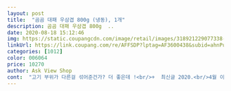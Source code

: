```yaml
---
layout: post 
title:  "곰곰 대패 우삼겹 800g (냉동), 1개" 
description: 곰곰 대패 우삼겹 800g  ..
date: 2020-08-18 15:12:46 
img: https://static.coupangcdn.com/image/retail/images/318921229077338-9816750d-a2cd-4e8e-a51b-ccf3527cb061.jpg 
linkUrl: https://link.coupang.com/re/AFFSDP?lptag=AF3600438&subid=ahnPublicAsk&pageKey=1194652230&itemId=2177454508&vendorItemId=70175530083&traceid=V0-113-39464867915ecf4f 
categories: [1012] 
color: 006064 
price: 10270 
author: Ask View Shop 
cont:  "고기 부위가 다른걸 섞어준건가? 더 좋은데 !<br/>+  최신글 2020.<br/>4월 이후 기준으로 보니 저처럼 위에만 멀쩡하고 밑에는 상품성떨어지는 제품을 받았다는 후기가 많네요그리고 냄새난다는 평가도 많구요,,<br/>+ 5.<br/>3 추가리뷰<br/>+ 5.<br/>5 추가리뷰<br/><br/> - 10,170원<br/><br/> - 냉동상태의 고기가<br/><br/> - 냉동상태의 두께는 약 23mm정도<br/><br/> - 매우 만족스러운 상품이다.<br/><br/><br/> - 새벽배송<br/><br/> - 샤브샤브용으로 구입하였다.<br/><br/><br/> - 익힌 후에는<br/><br/> - 제조사의 플라스틱재질의<br/>1.<br/> 구입동기 <br/>2.<br/> 배송 .<br/> ★★★.<br/> ★.<br/> ★<br/>3.<br/> 포장 .<br/> ★★★.<br/> ★.<br/> ★<br/>3번 중 2번은 거의 품절로 주문하지 못할 정도로<br/>4.<br/> 가격 .<br/> ★★★.<br/> ★.<br/> ★<br/>5.<br/> 크기 .<br/> ★★★.<br/> ★.<br/> ★<br/>6.<br/> 식감 .<br/> ★★★.<br/> ★.<br/> ★<br/>7.<br/> 재구입/추천 .<br/> ★★★.<br/> ★.<br/> ★<br/>같기도합니다만,, 아니면 포장하면서 눌렸거나요<br/>결혼 4년차 15개월 여자아이를 키우는 집입니다.<br/> 요즘 코로나와 어린 아이를 키우기 때문에 밖에 나가서 외식을 하기 보다는 집밥을 먹는 경우가 많아졌습니다.<br/> 그래서 주문을하게 되었구요.<br/> 두번째 구매하는 제품인데요.<br/> 구매하시는 분들께 도움을 드리고자 솔직하게 리뷰를 남기도록 하겠습니다.<br/><br/>고기 좋아하시는분들 휴가철이라 고깃값이 너무 비싸니 수입산 고기도 한번 생각해보시는게 어떤가 생각이 드네요.<br/><br/>곰곰이라는 브랜드를 떠나<br/>구매이유 집에 남아도는 콩나물이있길래 뭘해먹지 하다가 콩불로 결정 ! 어떻게 만들까 고민하다가 넘 땡겨서 집앞마트를 갔더니 큰봉지에 만원이 넘는거 있죠 ㅠㅠ 심지어 독일산이였는데 바로 쿠팡검색해서 요걸로 구매했습니다 !<br/>구매하시기전 제가 올린 사진중 맨마지막 사진을 꼭 확인해보세요  소분할때 어려웠던 돌돌 안말린 놈들을 모아서 사진찍어봤어요! 저런식으로 되어있어서 이쁘게는 안생겼고<br/>구매하시는분들 꼭 시도해보셔요<br/>구매하실 의향있다면 최신순으로 필터 설정해서<br/>그래서 선택한게 수입산입니다.<br/> 수입산은 맛은 국산에 비해 조금 떨어지지만 가성이가 아주 좋죠.<br/> 먹고 싶은만큼 먹어도 그리 부담되는 가격도 아니고, 집에서 간단하게 구워먹을수도 있고, 또한 냉동이라 보관도 쉬워서 오래두고 먹을수가 있어서 아주 편하지요.<br/><br/>그래서 일부로 미리미리 사두고 쟁여두고 먹고 있는 편입니다.<br/> 와이프와 저는 소고기 중에서도 차돌부위를 참 좋아합니다.<br/> 기름기가 많은게 야들야들한게 아주 맛이 좋죠.<br/> 그래서 한우를 먹을때도 차돌을 많이 사먹곤 합니다.<br/> 우삼겹은요.<br/> 차돌과 맛이 비슷해서 와이프와 제가 아주 좋아하고요.<br/><br/>길이는67cm 정도<br/>내가 봐도 좋으면 다른 사람들 눈에도<br/>냉동상태의 크기와 모양에서<br/>다음에도 시켜먹는다면 저도 몽땅 동글동글 이쁜놈으로<br/>담겨 파손이나 훼손없이<br/>대신 소분할때 조금 신경을 써야 바스라지지 않은놈들을<br/>도움되셨다면 도움버튼 눌러주심 감사하겠습니다➿<br/>또한 지금 날씨가 더워지면서 휴가 시즌이 왔습니다.<br/> 정육점이나 마트에 가서 고기를 살려고하면 100그람에 2500원 이상씩하니 뭐 먹을수가 있어야죠.<br/> 신혼이란 없는 살림에 한근에 20000원 가까이 가는 금액을 내고 먹기가 참 어렵거든요.<br/> 거기에 이거저거까지 더하면 거의 삼만원정도의 장을 봐야하니까요.<br/><br/>뜨거운 샤브샤브육수 속에서<br/>만날수 있답니당 ! 저는 차돌박이에 시래기밥넣고 굴소스와 소금후추로 간하고 느끼함을 잡아줄 청양고추 하나 썰어넣었더니 맛이 그냥 미쳤어요 ㅠ<br/>맛은 당연히 좋았답니당ㅎㅎ<br/>맛있습니다.<br/><br/>모양이 못생기게 나오는것도 아니더라구요ㅎㅎ<br/>밑에 깔려있던 못난이 차돌은 음식을 해먹을때 큰 거슬림은 없는것 같아요<br/>밑으로 갈수록 덩어리지고 건들면 부숴지는 놈들로 받아서<br/>반점도 있다변 세개반을 주고싶어요!<br/>받을때도 꽝꽝 잘 얼려져있는 상태였는데 말이죠<br/>배송되어왔다.<br/><br/>백종원 레시피로 간장4 고추장4 미림4 다진마늘3 설탕3 고춧가루3요렇게 해서 콩나물 한봉지, 양파반개, 깻잎잔뜩 넣고 만들어먹었어요 ! 떡사리나 수제비 혹은 좀 건져먹고서<br/>별점 ⭐️⭐️⭐️⭐️<br/>보내주셨음 좋겠어요 !<br/>보통의 냉동 우삼겹 800g이<br/>볶음밥을 해먹거나 우동사리 등을 추가하면<br/>부드럽고 고소하기까지 하다.<br/><br/>사실 구매후기 같은거 안보고 주문해서 로켓배송오자마자 만들어먹고는 이제야 찬찬히 후기를 봤는데요,,,<br/>소분하기 불편하고 요리할때 안예뻐서 조금 아쉬워요<br/>심지어 로켓배송에 딸려온 드라이 아이스도 그대로였고<br/>쌓여져 전용종이박스안에<br/>아마도 얇아서 인듯<br/>안전하고 신선하게<br/>약 반정도 줄어드는 듯<br/>언제나 믿음가는 배송이다.<br/><br/>와이프와 저는 구워먹는 고기를 참 좋아합니다.<br/> 아이가 태어나기 전에는 항상 저녁을 나가서 고기를 사먹거나 집에 와서 구워먹곤 하였죠.<br/> 자유의 몸이니 맘대로 먹고 싶은것들을 먹을수 있어서 좋았죠.<br/> 하지만 지금 육아의 잡일들과 코로나의 여파로 집에만 갇혀있죠.<br/><br/>왜 다들 깔끔하고 예쁘게 돌돌 말린걸 받으신거죠,,?<br/>용기에 충진밀폐<br/>우리집이 콩불맛집이라구요 <br/>이 번이 벌써 세번 째 재구입인 듯하다.<br/><br/>이 정도 가격이라면<br/>이런 마인드였는데 저만 이런거면 조금 속상하네요ㅠ<br/>익혀지는데 불과 2분정도<br/>익힐때도 붙어있는걸 떼어내야해서 좀더 손이가네요<br/> -<br/>인기가 많은 상품이었다.<br/><br/>일단 저도 양념없이 먹어보고 리뷰 수정하러 다시오겠습니다<br/>자세히 살펴보니 약간 하단부분이 녹았던걸 다시 얼린것<br/>자주 시켜서 구워서 와사비와 밥과 같이 먹으면 최고의 맛을 자랑하지요.<br/> 와이프고 먹어보고는 왜이렇게 맛있어?? 이렇게 물어보았습니다.<br/> 수입산이지만 가성비도 좋고 양도 많고 맛도 아주 좋아서 자주 구매해서 먹고 있구요.<br/> 이번에도 너무 맛있게 먹어서 다시 또 구매해서 먹을 생각입니다.<br/><br/>잡내없이 깔끔하고<br/>재구매 고려중이예요ㅎㅎ<br/>저는 상단부분은 넘 예쁘게 돌돌 말려있었는데<br/>저는 콩불을 해먹어서 냄새가 별로 안났지만 양념없이 구워먹거나 했을때 냄새난다는 평가가 많은것 같아요 !<br/>좀 부스러지더라도 찌개에 넣어먹음되는거지모 !<br/>좋아 보이는 것은 당연한 이치 인 듯하다.<br/><br/>주문을 하려 했지만<br/>지금껏 샤브샤브와 함께 여러번<br/>지름 2cm 정도로 돌돌 말려있는 모양<br/>직접 불에 구은 듯<br/>추천합니다.<br/><br/>충분히 저렴한 가격대인듯하다.<br/><br/>코로나 참 징글징글합니다.<br/> 없어질만하면 또 터지고 또 조용해질만 하면 또 터지고 아이를 데리고 외식을 시도해보고 싶지만 그게 뭐가 힘든일이라고 코로나가 앞길을 너무 막고 있네요.<br/> 그래서 고기를 먹고 싶은데 나가서 먹지 못하고 그냥 집에서라도 구워 먹고 있습니다.<br/><br/>쿠팡리뷰 써야한단말예요ㅋㅋㅋㅋㅋ<br/>쿠팡의 전용 은박에어캡 포장지로<br/>하고 순진하게 생각했어요ㅋㅋㅋㅋㅋ<br/>하지만 맛있었고 벌써 다먹어버렸습니당<br/>한번 스윽 보시는것도 추천합니다<br/>" 
---
```

